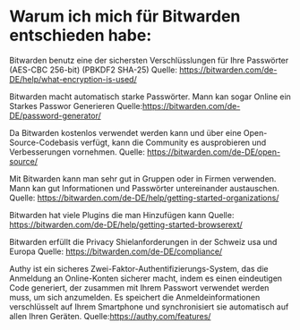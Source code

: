 # Warum ich mich für Bitwarden entschieden habe:

Bitwarden benutz eine der sichersten Verschlüsslungen für Ihre Passwörter (AES-CBC 256-bit) (PBKDF2 SHA-25) Quelle:  https://bitwarden.com/de-DE/help/what-encryption-is-used/

Bitwarden macht automatisch starke Passwörter. 
Mann kan sogar Online ein Starkes Passwor Generieren Quelle:https://bitwarden.com/de-DE/password-generator/

Da Bitwarden kostenlos verwendet werden kann und über eine Open-Source-Codebasis verfügt, kann die Community es ausprobieren und Verbesserungen vornehmen. Quelle: https://bitwarden.com/de-DE/open-source/

Mit Bitwarden kann man sehr gut in Gruppen oder in Firmen verwenden. Mann kan gut Informationen und Passwörter untereinander austauschen. Quelle: https://bitwarden.com/de-DE/help/getting-started-organizations/

Bitwarden hat viele Plugins die man Hinzufügen kann Quelle: https://bitwarden.com/de-DE/help/getting-started-browserext/

Bitwarden erfüllt die Privacy Shielanforderungen in der Schweiz usa und Europa Quelle: https://bitwarden.com/de-DE/compliance/

Authy ist ein sicheres Zwei-Faktor-Authentifizierungs-System, das die Anmeldung an Online-Konten sicherer macht, indem es einen eindeutigen Code generiert, der zusammen mit Ihrem Passwort verwendet werden muss, um sich anzumelden. Es speichert die Anmeldeinformationen verschlüsselt auf Ihrem Smartphone und synchronisiert sie automatisch auf allen Ihren Geräten. Quelle:https://authy.com/features/

